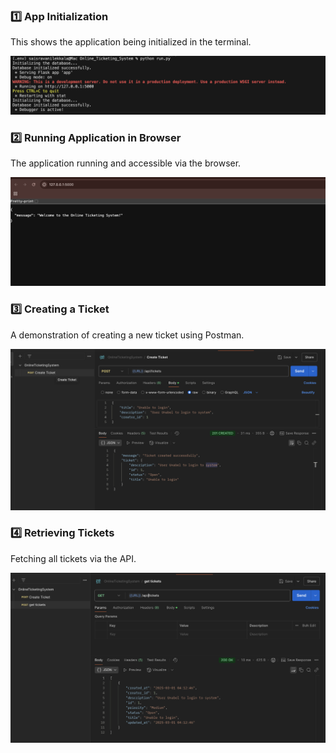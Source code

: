 ### **1️⃣ App Initialization**
This shows the application being initialized in the terminal.

![App Initialization](Screenshots/AppIntialization.png)

### **2️⃣ Running Application in Browser**
The application running and accessible via the browser.

![App Running](Screenshots/App_Running.png)

### **3️⃣ Creating a Ticket**
A demonstration of creating a new ticket using Postman.

![Create Ticket](Screenshots/create_ticket.png)

### **4️⃣ Retrieving Tickets**
Fetching all tickets via the API.

![Retrieve Tickets](Screenshots/get_tickets.png)